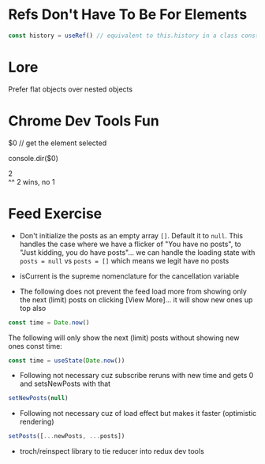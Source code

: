# Refs Don't Have To Be For Elements

```js
const history = useRef() // equivalent to this.history in a class constructor()
```

# Lore

Prefer flat objects over nested objects

# Chrome Dev Tools Fun

\$0 // get the element selected

console.dir(\$0)

<div children="1">2</div>
^^ 2 wins, no 1

# Feed Exercise

- Don't initialize the posts as an empty array `[]`. Default it to `null`. This handles the case where we have a flicker of "You have no posts", to "Just kidding, you do have posts"... we can handle the loading state with `posts = null` vs `posts = []` which means we legit have no posts

- isCurrent is the supreme nomenclature for the cancellation variable

- The following does not prevent the feed load more from showing only the next (limit) posts on clicking [View More]... it will show new ones up top also

```js
const time = Date.now()
```

The following will only show the next (limit) posts without showing new ones
const time:

```js
const time = useState(Date.now())
```

- Following not necessary cuz subscribe reruns with new time and gets 0 and setsNewPosts with that

```js
setNewPosts(null)
```

- Following not necessary cuz of load effect but makes it faster (optimistic rendering)

```js
setPosts([...newPosts, ...posts])
```

- troch/reinspect library to tie reducer into redux dev tools
